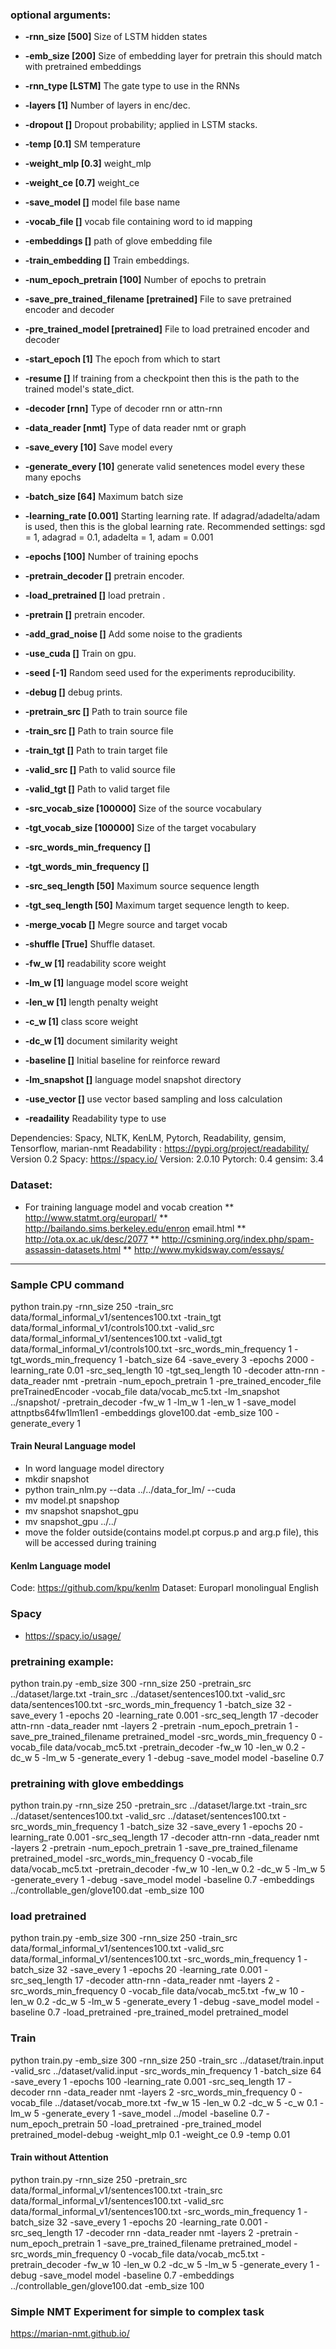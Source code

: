 ### **optional arguments**:
* **-rnn_size [500]** 
Size of LSTM hidden states

* **-emb_size [200]** 
Size of embedding layer for pretrain this should match with pretrained
embeddings

* **-rnn_type [LSTM]** 
The gate type to use in the RNNs

* **-layers [1]** 
Number of layers in enc/dec.

* **-dropout []** 
Dropout probability; applied in LSTM stacks.

* **-temp [0.1]** 
SM temperature

* **-weight_mlp [0.3]** 
weight_mlp

* **-weight_ce [0.7]** 
weight_ce

* **-save_model []** 
model file base name

* **-vocab_file []** 
vocab file containing word to id mapping

* **-embeddings []** 
path of glove embedding file

* **-train_embedding []** 
Train embeddings.

* **-num_epoch_pretrain [100]** 
Number of epochs to pretrain

* **-save_pre_trained_filename [pretrained]** 
File to save pretrained encoder and decoder

* **-pre_trained_model [pretrained]** 
File to load pretrained encoder and decoder

* **-start_epoch [1]** 
The epoch from which to start

* **-resume []** 
If training from a checkpoint then this is the path to the trained model's
state_dict.

* **-decoder [rnn]** 
Type of decoder rnn or attn-rnn

* **-data_reader [nmt]** 
Type of data reader nmt or graph

* **-save_every [10]** 
Save model every

* **-generate_every [10]** 
generate valid senetences model every these many epochs

* **-batch_size [64]** 
Maximum batch size

* **-learning_rate [0.001]** 
Starting learning rate. If adagrad/adadelta/adam is used, then this is the
global learning rate. Recommended settings: sgd = 1, adagrad = 0.1, adadelta =
1, adam = 0.001

* **-epochs [100]** 
Number of training epochs

* **-pretrain_decoder []** 
pretrain encoder.

* **-load_pretrained []** 
load pretrain .

* **-pretrain []** 
pretrain encoder.

* **-add_grad_noise []** 
Add some noise to the gradients

* **-use_cuda []** 
Train on gpu.

* **-seed [-1]** 
Random seed used for the experiments reproducibility.

* **-debug []** 
debug prints.

* **-pretrain_src []** 
Path to train source file

* **-train_src []** 
Path to train source file

* **-train_tgt []** 
Path to train target file

* **-valid_src []** 
Path to valid source file

* **-valid_tgt []** 
Path to valid target file

* **-src_vocab_size [100000]** 
Size of the source vocabulary

* **-tgt_vocab_size [100000]** 
Size of the target vocabulary

* **-src_words_min_frequency []** 

* **-tgt_words_min_frequency []** 

* **-src_seq_length [50]** 
Maximum source sequence length

* **-tgt_seq_length [50]** 
Maximum target sequence length to keep.

* **-merge_vocab []** 
Megre source and target vocab

* **-shuffle [True]** 
Shuffle dataset.

* **-fw_w [1]** 
readability score weight

* **-lm_w [1]** 
language model score weight

* **-len_w [1]** 
length penalty weight

* **-c_w [1]** 
class score weight

* **-dc_w [1]** 
document similarity weight

* **-baseline []** 
Initial baseline for reinforce reward

* **-lm_snapshot []** 
language model snapshot directory

* **-use_vector []** 
use vector based sampling and loss calculation

* **-readaility**
Readability type to use

Dependencies: Spacy, NLTK, KenLM, Pytorch, Readability, gensim, Tensorflow, marian-nmt
Readability : https://pypi.org/project/readability/ Version 0.2
Spacy: https://spacy.io/ Version: 2.0.10
Pytorch: 0.4
gensim: 3.4


### Dataset:
* For training language model and vocab creation
** http://www.statmt.org/europarl/
** http://bailando.sims.berkeley.edu/enron email.html
** http://ota.ox.ac.uk/desc/2077
** http://csmining.org/index.php/spam-assassin-datasets.html
** http://www.mykidsway.com/essays/

-------------------------------

### Sample CPU command

python train.py -rnn_size 250 -train_src data/formal_informal_v1/sentences100.txt -train_tgt data/formal_informal_v1/controls100.txt -valid_src data/formal_informal_v1/sentences100.txt -valid_tgt data/formal_informal_v1/controls100.txt -src_words_min_frequency 1 -tgt_words_min_frequency 1 -batch_size 64 -save_every 3 -epochs 2000 -learning_rate 0.01 -src_seq_length 10 -tgt_seq_length 10 -decoder attn-rnn -data_reader nmt  -pretrain -num_epoch_pretrain 1 -pre_trained_encoder_file preTrainedEncoder  -vocab_file data/vocab_mc5.txt  -lm_snapshot ../snapshot/ -pretrain_decoder -fw_w 1 -lm_w 1 -len_w 1  -save_model attnptbs64fw1lm1len1 -embeddings glove100.dat -emb_size 100 -generate_every 1

#### Train Neural Language model
* In word language model directory
* mkdir snapshot
* python train_nlm.py --data ../../data_for_lm/ --cuda
* mv model.pt snapshop
* mv snapshot snapshot_gpu
* mv snapshot_gpu ../../
* move the folder outside(contains model.pt corpus.p and arg.p file), this will be accessed during training


#### Kenlm Language model
Code: https://github.com/kpu/kenlm
Dataset: Europarl monolingual English

### Spacy
* https://spacy.io/usage/



### pretraining example:

python train.py -emb_size 300 -rnn_size 250 -pretrain_src ../dataset/large.txt -train_src ../dataset/sentences100.txt -valid_src data/sentences100.txt -src_words_min_frequency 1 -batch_size 32 -save_every 1 -epochs 20 -learning_rate 0.001 -src_seq_length 17 -decoder attn-rnn -data_reader nmt -layers 2 -pretrain -num_epoch_pretrain 1 -save_pre_trained_filename pretrained_model -src_words_min_frequency 0 -vocab_file data/vocab_mc5.txt  -pretrain_decoder -fw_w 10 -len_w 0.2 -dc_w 5  -lm_w 5  -generate_every 1 -debug -save_model model -baseline 0.7


### pretraining with glove embeddings

python train.py -rnn_size 250 -pretrain_src ../dataset/large.txt -train_src ../dataset/sentences100.txt -valid_src ../dataset/sentences100.txt -src_words_min_frequency 1 -batch_size 32 -save_every 1 -epochs 20 -learning_rate 0.001 -src_seq_length 17 -decoder attn-rnn -data_reader nmt -layers 2 -pretrain -num_epoch_pretrain 1 -save_pre_trained_filename pretrained_model -src_words_min_frequency 0 -vocab_file data/vocab_mc5.txt  -pretrain_decoder -fw_w 10 -len_w 0.2 -dc_w 5 -lm_w 5  -generate_every 1 -debug -save_model model -baseline 0.7 -embeddings ../controllable_gen/glove100.dat -emb_size 100

### load pretrained

python train.py -emb_size 300 -rnn_size 250 -train_src data/formal_informal_v1/sentences100.txt -valid_src data/formal_informal_v1/sentences100.txt -src_words_min_frequency 1 -batch_size 32 -save_every 1 -epochs 20 -learning_rate 0.001 -src_seq_length 17 -decoder attn-rnn -data_reader nmt -layers 2 -src_words_min_frequency 0 -vocab_file data/vocab_mc5.txt -fw_w 10 -len_w 0.2 -dc_w 5  -lm_w 5  -generate_every 1 -debug -save_model model -baseline 0.7 -load_pretrained -pre_trained_model pretrained_model


### Train
python train.py -emb_size 300 -rnn_size 250  -train_src ../dataset/train.input -valid_src ../dataset/valid.input -src_words_min_frequency 1 -batch_size 64 -save_every 1 -epochs 100 -learning_rate 0.001 -src_seq_length 17 -decoder rnn -data_reader nmt -layers 2 -src_words_min_frequency 0  -vocab_file ../dataset/vocab_more.txt -fw_w 15 -len_w 0.2 -dc_w 5 -c_w 0.1 -lm_w 5  -generate_every 1 -save_model ../model -baseline 0.7 -num_epoch_pretrain 50 -load_pretrained -pre_trained_model pretrained_model-debug -weight_mlp 0.1 -weight_ce 0.9 -temp 0.01

#### Train without Attention
python train.py -rnn_size 250 -pretrain_src data/formal_informal_v1/sentences100.txt -train_src data/formal_informal_v1/sentences100.txt -valid_src data/formal_informal_v1/sentences100.txt -src_words_min_frequency 1 -batch_size 32 -save_every 1 -epochs 20 -learning_rate 0.001 -src_seq_length 17 -decoder rnn -data_reader nmt -layers 2 -pretrain -num_epoch_pretrain 1 -save_pre_trained_filename pretrained_model -src_words_min_frequency 0 -vocab_file data/vocab_mc5.txt  -pretrain_decoder -fw_w 10 -len_w 0.2 -dc_w 5 -lm_w 5  -generate_every 1 -debug -save_model model -baseline 0.7 -embeddings ../controllable_gen/glove100.dat -emb_size 100


### Simple NMT Experiment for simple to complex task
https://marian-nmt.github.io/